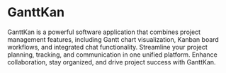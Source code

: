 # GanttKan
GanttKan is a powerful software application that combines project management features, including Gantt chart visualization, Kanban board workflows, and integrated chat functionality. Streamline your project planning, tracking, and communication in one unified platform. Enhance collaboration, stay organized, and drive project success with GanttKan.
